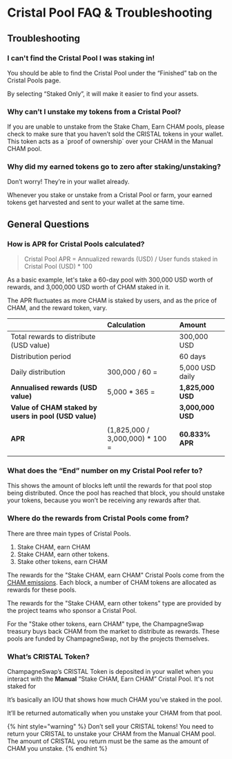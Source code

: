 # Cristal Pool FAQ & Troubleshooting

## Troubleshooting

### **I can't find the Cristal Pool I was staking in!**

You should be able to find the Cristal Pool under the “Finished” tab on the Cristal Pools page. 

By selecting “Staked Only”, it will make it easier to find your assets.

### **Why can’t I unstake my tokens from a Cristal Pool?**

If you are unable to unstake from the Stake Cham, Earn CHAM pools, please check to make sure that you haven’t sold the CRISTAL tokens in your wallet. This token acts as a \`proof of ownership\` over your CHAM in the Manual CHAM pool. 

### **Why did my earned tokens go to zero after staking/unstaking?**

Don’t worry! They’re in your wallet already.

Whenever you stake or unstake from a Cristal Pool or farm, your earned tokens get harvested and sent to your wallet at the same time.

## **General Questions**

### How is APR for Cristal Pools calculated?

> Cristal Pool APR = Annualized rewards \(USD\) / User funds staked in Cristal Pool \(USD\) \* 100

As a basic example, let's take a 60-day pool with 300,000 USD worth of rewards, and 3,000,000 USD worth of CHAM staked in it.

The APR fluctuates as more CHAM is staked by users, and as the price of CHAM, and the reward token, vary.

<table>
  <thead>
    <tr>
      <th style="text-align:left"></th>
      <th style="text-align:left"><b>Calculation</b>
      </th>
      <th style="text-align:left">Amount</th>
    </tr>
  </thead>
  <tbody>
    <tr>
      <td style="text-align:left">Total rewards to distribute (USD value)</td>
      <td style="text-align:left"></td>
      <td style="text-align:left">300,000 USD</td>
    </tr>
    <tr>
      <td style="text-align:left">Distribution period</td>
      <td style="text-align:left"></td>
      <td style="text-align:left">60 days</td>
    </tr>
    <tr>
      <td style="text-align:left">Daily distribution</td>
      <td style="text-align:left">300,000 / 60 =</td>
      <td style="text-align:left">5,000 USD daily</td>
    </tr>
    <tr>
      <td style="text-align:left"><b>Annualised rewards (USD value)</b>
      </td>
      <td style="text-align:left">5,000 * 365 =</td>
      <td style="text-align:left"><b>1,825,000 USD</b>
      </td>
    </tr>
    <tr>
      <td style="text-align:left"><b>Value of CHAM staked by users in pool (USD value)</b>
      </td>
      <td style="text-align:left"></td>
      <td style="text-align:left"><b>3,000,000 USD</b>
      </td>
    </tr>
    <tr>
      <td style="text-align:left"><b>APR</b>
      </td>
      <td style="text-align:left">(1,825,000 / 3,000,000) * 100 =</td>
      <td style="text-align:left">
        <p></p>
        <p><b>60.833% APR</b>
        </p>
      </td>
    </tr>
  </tbody>
</table>

### **What does the “End” number on my Cristal Pool refer to?**

This shows the amount of blocks left until the rewards for that pool stop being distributed. Once the pool has reached that block, you should unstake your tokens, because you won’t be receiving any rewards after that.

### **Where do the rewards from Cristal Pools come from?**

There are three main types of Cristal Pools.

1. Stake CHAM, earn CHAM
2. Stake CHAM, earn other tokens. 
3. Stake other tokens, earn CHAM

The rewards for the "Stake CHAM, earn CHAM" Cristal Pools come from the [CHAM emissions](https://docs.panchamswap.finance/tokenomics/cham/cham-tokenomics). Each block, a number of CHAM tokens are allocated as rewards for these pools.

The rewards for the "Stake CHAM, earn other tokens" type are provided by the project teams who sponsor a Cristal Pool.

For the "Stake other tokens, earn CHAM" type, the ChampagneSwap treasury buys back CHAM from the market to distribute as rewards. These pools are funded by ChampagneSwap, not by the projects themselves.

### What’s CRISTAL Token?

ChampagneSwap’s CRISTAL Token is deposited in your wallet when you interact with the **Manual** “Stake CHAM, Earn CHAM” Cristal Pool. It's not staked for 

It’s basically an IOU that shows how much CHAM you’ve staked in the pool.

It’ll be returned automatically when you unstake your CHAM from that pool.

{% hint style="warning" %}
Don’t sell your CRISTAL tokens! You need to return your CRISTAL to unstake your CHAM from the Manual CHAM pool. The amount of CRISTAL you return must be the same as the amount of CHAM you unstake.
{% endhint %}

